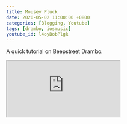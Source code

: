 ```yaml
---
title: Mousey Pluck
date: 2020-05-02 11:00:00 +0800
categories: [Blogging, Youtube]
tags: [drambo, iosmusic]
youtube_id: l4oyBobPlgk
---
```


A quick tutorial on Beepstreet Drambo.

 <div class="embed-responsive embed-responsive-16by9" >
    <iframe class="embed-responsive-item"  src="https://www.youtube.com/embed/{{ page.youtube_id }}"></iframe>
 </div>       

